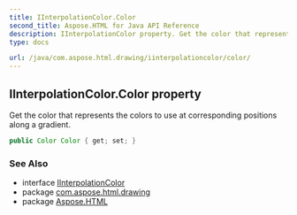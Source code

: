 ```yaml
---
title: IInterpolationColor.Color
second_title: Aspose.HTML for Java API Reference
description: IInterpolationColor property. Get the color that represents the colors to use at corresponding positions along a gradient
type: docs

url: /java/com.aspose.html.drawing/iinterpolationcolor/color/
---
```

## IInterpolationColor.Color property

Get the color that represents the colors to use at corresponding positions along a gradient.

```java
public Color Color { get; set; }
```

### See Also

* interface [IInterpolationColor](../)
* package [com.aspose.html.drawing](../../../com.aspose.html.drawing/)
* package [Aspose.HTML](../../../)
